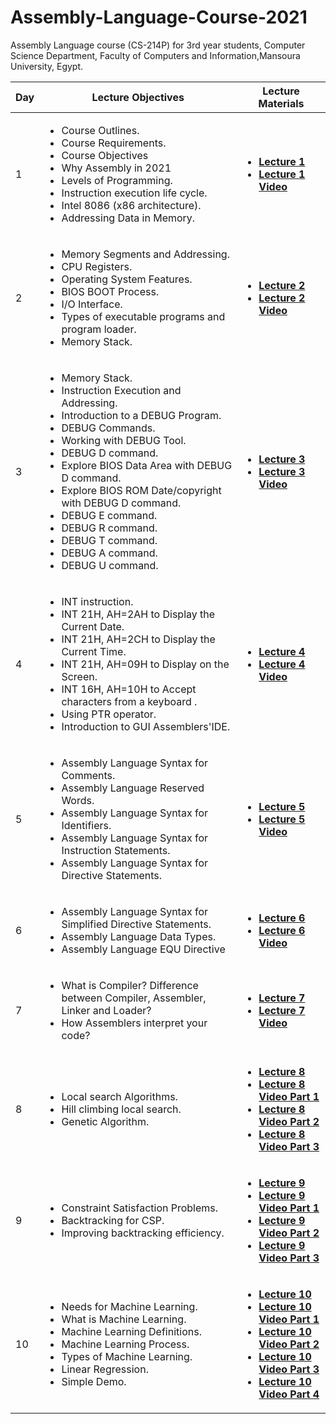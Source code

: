 # Assembly-Language-Course-2021
Assembly Language course (CS-214P) for 3rd year students, Computer Science Department, Faculty of Computers and Information,Mansoura University, Egypt.
  <table>  
        <thead>
           <th> Day </th>
           <th> Lecture Objectives </th>
           <th> Lecture Materials </th>
        </thead>
        <tr>
            <td> 1 </td>
            <td> 
              <ul>  
                     <li> Course Outlines. </li>
                     <li> Course Requirements. </li>
                     <li> Course Objectives </li>
                     <li> Why Assembly in 2021 </li>
                     <li> Levels of Programming.</li>
                     <li> Instruction execution life cycle.</li>
                     <li> Intel 8086 (x86 architecture). </li> 
                     <li> Addressing Data in Memory. </li> 
                 </ul>
              </td>
           <td> 
              <ul>
                <li> <a href="1.pdf"> <b> Lecture 1 </b></a> </li>
                <li> <a href="https://www.youtube.com/watch?v=GGN5wNnWodQ"> <b> Lecture 1 Video </b></a> </li>
               </ul>
            </td>
             </tr> 
         <tr>
            <td> 2 </td>
            <td> 
              <ul>  
                     <li> Memory Segments and Addressing. </li>
                     <li> CPU Registers. </li>
                     <li> Operating System Features. </li>
                     <li> BIOS BOOT Process. </li>
                     <li> I/O Interface. </li>
                     <li> Types of executable programs and program loader. </li>
                     <li> Memory Stack. </li>
               </ul>
             </td>
             <td> 
              <ul>
                <li> <a href="2.pdf"> <b> Lecture 2 </b></a> </li>
                <li> <a href="https://www.youtube.com/watch?v=L_3Y5NAiuVQ"> <b> Lecture 2 Video </b></a> </li>
              </ul>
             </td>
        </tr>
            <tr>
            <td> 3 </td>
            <td> 
                  <ul>  
                     <li> Memory Stack. </li>
                     <li> Instruction Execution and Addressing. </li>
                     <li> Introduction to a DEBUG Program. </li>
                     <li> DEBUG Commands. </li>
                     <li> Working with DEBUG Tool. </li>
                     <li> DEBUG D command. </li>
                     <li> Explore BIOS Data Area with DEBUG D command. </li>
                     <li> Explore BIOS ROM Date/copyright with DEBUG D command. </li>
                     <li> DEBUG E command. </li>
                     <li> DEBUG R command. </li>
                     <li> DEBUG T command. </li>
                     <li> DEBUG A command. </li>
                     <li> DEBUG U command. </li>
                 </ul>
              </td>
              <td> 
              <ul>
                <li> <a href="3.pdf"> <b> Lecture 3 </b></a> </li>
                <li> <a href="https://www.youtube.com/watch?v=VHLHOnm_sVE"> <b> Lecture 3 Video </b></a> </li>
                </ul>
            </td>
             </tr>
              <tr>
            <td> 4 </td>
            <td> 
                  <ul>  
                     <li> INT instruction. </li>
                     <li> INT 21H, AH=2AH to Display the Current Date. </li>
                     <li> INT 21H, AH=2CH to Display the Current Time. </li>
                     <li> INT 21H, AH=09H to Display on the Screen. </li>
                     <li> INT 16H, AH=10H to Accept characters from a keyboard . </li>
                     <li> Using PTR operator. </li>
                     <li> Introduction to GUI Assemblers'IDE. </li>
                 </ul>
              </td>
              <td> 
              <ul>
                <li> <a href="4.pdf"> <b> Lecture 4 </b></a> </li>
                <li> <a href="https://www.youtube.com/watch?v=hBcWMgzr41o"> <b> Lecture 4 Video </b></a> </li>
                </ul>
            </td>
            </tr>
            <tr>
            <td> 5 </td>
            <td> 
                  <ul>  
                     <li> Assembly Language Syntax for Comments. </li>  
                     <li> Assembly Language Reserved Words. </li>
                     <li> Assembly Language Syntax for Identifiers. </li>
                     <li> Assembly Language Syntax for Instruction Statements. </li>
                     <li> Assembly Language Syntax for Directive Statements. </li>
                 </ul>
              </td>
              <td> 
              <ul>
                <li> <a href="5_6.pdf"> <b> Lecture 5 </b></a> </li>
                <li> <a href="https://www.youtube.com/watch?v=Qu3JPnwZvRM"> <b> Lecture 5 Video </b></a> </li>
                </ul>
            </td>
            </tr>
              <tr>
            <td> 6 </td>
            <td> 
                  <ul>  
                     <li> Assembly Language Syntax for Simplified Directive Statements. </li>
                     <li> Assembly Language Data Types. </li>
                     <li> Assembly Language EQU Directive </li>
                 </ul>
              </td>
              <td> 
              <ul>
                <li> <a href="5_6.pdf"> <b> Lecture 6 </b></a> </li>
                <li> <a href="https://www.youtube.com/watch?v=DbvMpab8J_s"> <b> Lecture 6 Video </b></a> </li>
                </ul>
            </td>
            </tr>
             <tr>
            <td> 7 </td>
            <td> 
                  <ul>  
                     <li> What is Compiler? Difference between Compiler, Assembler, Linker and Loader? </li>
                     <li> How Assemblers interpret your code? </li>
                 </ul>
              </td>
              <td> 
              <ul>
                <li> <a href="7.pdf"> <b> Lecture 7 </b></a> </li>
                <li> <a href="https://www.youtube.com/watch?v=lYv-wWRa3oI"> <b> Lecture 7 Video </b></a> </li>
                </ul>
            </td>
            </tr>
               <tr>
            <td> 8 </td>
            <td> 
                  <ul>  
                     <li> Local search Algorithms. </li>
                     <li> Hill climbing local search. </li>
                     <li> Genetic Algorithm. </li>
                 </ul>
              </td>
              <td> 
              <ul>
                <li> <a href="8.pdf"> <b> Lecture 8 </b></a> </li>
                <li> <a href="https://www.youtube.com/watch?v=kmeZURf9U98"> <b> Lecture 8 Video Part 1 </b></a> </li>
                <li> <a href="https://www.youtube.com/watch?v=-wf6sUYHc_g"> <b> Lecture 8 Video Part 2 </b></a> </li>
                <li> <a href="https://www.youtube.com/watch?v=ynLwzzKlBNE"> <b> Lecture 8 Video Part 3 </b></a> </li>
                </ul>
            </td>
            </tr>
           <tr>
            <td> 9 </td>
            <td> 
                  <ul>  
                     <li> Constraint Satisfaction Problems. </li>
                     <li> Backtracking for CSP. </li>
                     <li> Improving backtracking efficiency. </li>
                 </ul>
              </td>
              <td> 
              <ul>
                <li> <a href="9.pdf"> <b> Lecture 9 </b></a> </li>
                <li> <a href="https://www.youtube.com/watch?v=5C4tMD7f3VI"> <b> Lecture 9 Video Part 1 </b></a> </li>
                <li> <a href="https://www.youtube.com/watch?v=g5_0uXb843M"> <b> Lecture 9 Video Part 2 </b></a> </li>
                <li> <a href="https://www.youtube.com/watch?v=r2UQf4Er1ng"> <b> Lecture 9 Video Part 3 </b></a> </li>
                </ul>
            </td>
            </tr>
             <tr>
            <td> 10 </td>
            <td> 
                  <ul>  
                     <li> Needs for Machine Learning. </li>
                     <li> What is Machine Learning. </li>
                     <li> Machine Learning Definitions. </li>
                     <li> Machine Learning Process. </li>
                     <li> Types of Machine Learning. </li>
                     <li> Linear Regression. </li>
                     <li> Simple Demo. </li>
                 </ul>
              </td>
              <td> 
              <ul>
                <li> <a href="10.pdf"> <b> Lecture 10 </b></a> </li>
                <li> <a href="https://www.youtube.com/watch?v=67yA69HzqLk"> <b> Lecture 10 Video Part 1 </b></a> </li>
                <li> <a href="https://www.youtube.com/watch?v=DPpFPVynIK4"> <b> Lecture 10 Video Part 2 </b></a> </li>
                <li> <a href="https://www.youtube.com/watch?v=v8Y18g74BG0"> <b> Lecture 10 Video Part 3 </b></a> </li>
                <li> <a href="https://www.youtube.com/watch?v=D0-2BT0bKsE"> <b> Lecture 10 Video Part 4 </b></a> </li>
                </ul>
            </td>
            </tr>
  </table>
